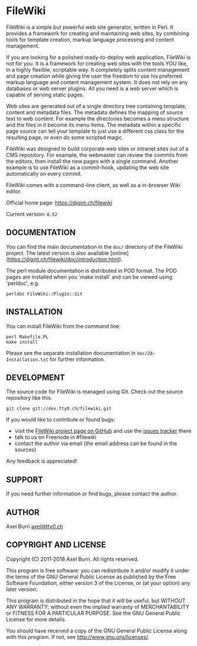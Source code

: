 FileWiki
========

FileWiki is a simple but powerful web site generator, written in
Perl. It provides a framework for creating and maintaining web sites,
by combining tools for template creation, markup language processing
and content management.

If you are looking for a polished ready-to-deploy web application,
FileWiki is not for you. It is a framework for creating web sites with
the tools YOU like, in a highly flexible, scriptable way. It
completely splits content management and page creation while giving
the user the freedom to use his preferred markup language and content
management system. It does not rely on any databases or web server
plugins. All you need is a web server which is capable of serving
static pages.

Web sites are generated out of a single directory tree containing
template, content and metadata files. The metadata defines the mapping
of source text to web content. For example the directories becomes a
menu structure and the files in it become its menu items. The metadata
within a specific page source can tell your template to just use a
different css class for the resulting page, or even do some scripted
magic.

FileWiki was designed to build corporate web sites or intranet sites
out of a CMS repository. For example, the webmaster can review the
commits from the editors, then install the new pages with a single
command. Another example is to use FileWiki as a commit-hook, updating
the web site automatically on every commit.

FileWiki comes with a command-line client, as well as a in-browser
Wiki editor.


Official home page: <https://digint.ch/filewiki>

Current version: `0.52`


DOCUMENTATION
-------------

You can find the main documentation in the `doc/` directory of the
FileWiki project. The latest version is also available [online]
(https://digint.ch/filewiki/doc/introduction.html).

The perl module documentation is distributed in POD format. The POD
pages are installed when you 'make install' and can be viewed using
'perldoc', e.g.

    perldoc FileWiki::Plugin::Git


INSTALLATION
------------

You can install FileWiki from the command line:

    perl Makefile.PL
    make install

Please see the separate installation documentation in
`doc/20-Installation.txt` for further information.


DEVELOPMENT
-----------

The source code for FileWiki is managed using Git. Check out the
source repository like this:

    git clone git://dev.tty0.ch/filewiki.git

If you would like to contribute or found bugs:

- visit the [FileWiki project page on GitHub] and use the [issues
  tracker] there
- talk to us on Freenode in #filewiki
- contact the author via email (the email address can be found in the
  sources)

Any feedback is appreciated!

  [FileWiki project page on GitHub]: http://github.com/digint/filewiki
  [issues tracker]: http://github.com/digint/filewiki/issues


SUPPORT
-------

If you need further information or find bugs, please contact the
author.


AUTHOR
------

Axel Burri <axel@tty0.ch>


COPYRIGHT AND LICENSE
---------------------

Copyright (C) 2011-2018 Axel Burri. All rights reserved.

This program is free software: you can redistribute it and/or modify
it under the terms of the GNU General Public License as published by
the Free Software Foundation, either version 3 of the License, or (at
your option) any later version.

This program is distributed in the hope that it will be useful, but
WITHOUT ANY WARRANTY; without even the implied warranty of
MERCHANTABILITY or FITNESS FOR A PARTICULAR PURPOSE. See the GNU
General Public License for more details.

You should have received a copy of the GNU General Public License
along with this program. If not, see <http://www.gnu.org/licenses/>.

